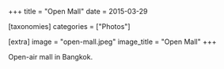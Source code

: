 +++
title = "Open Mall"
date = 2015-03-29

[taxonomies]
categories = ["Photos"]

[extra]
image = "open-mall.jpeg"
image_title = "Open Mall"
+++

Open-air mall in Bangkok.
